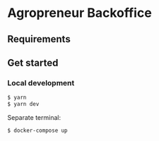 # Agropreneur Backoffice

<!-- TODO description -->

## Requirements

<!-- TODO -->

## Get started

<!-- TODO -->

### Local development

<!-- TODO enhance -->

```sh
$ yarn
$ yarn dev
```

Separate terminal:

```sh
$ docker-compose up
```
